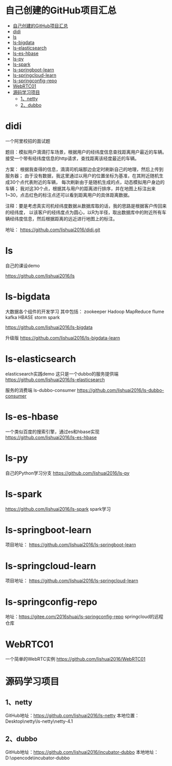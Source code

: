 # 自己创建的GitHub项目汇总

<!-- TOC -->

- [自己创建的GitHub项目汇总](#自己创建的github项目汇总)
- [didi](#didi)
- [ls](#ls)
- [ls-bigdata](#ls-bigdata)
- [ls-elasticsearch](#ls-elasticsearch)
- [ls-es-hbase](#ls-es-hbase)
- [ls-py](#ls-py)
- [ls-spark](#ls-spark)
- [ls-springboot-learn](#ls-springboot-learn)
- [ls-springcloud-learn](#ls-springcloud-learn)
- [ls-springconfig-repo](#ls-springconfig-repo)
- [WebRTC01](#webrtc01)
- [源码学习项目](#源码学习项目)
    - [1、netty](#1netty)
    - [2、dubbo](#2dubbo)

<!-- /TOC -->

# didi
一个阿里校招的面试题

题目：模拟用户滴滴打车场景，根据用户的经纬度信息查找距离用户最近的车辆。
接受一个带有经纬度信息的http请求，查找距离该经度最近的车辆。


方案：
根据我查得的信息，滴滴司机端那边会定时刷新自己的地理，然后上传到服务器；
由于没有数据，我这里通过以用户的位置坐标为基准，在其附近随机生成30个点代表附近的车辆，
每次刷新由于是随机生成的点，动态模拟用户身边的车辆；
我对这30个点，根据其与用户的距离进行排序，并在地图上标注出来1~30，点击红色的标注点还可以看到距离用户的具体距离数据。


注释：要是考虑真实司机经纬度数据从数据库取的话，我的思路是根据客户传回来的经纬度，
以该客户的经纬度点为圆心，以R为半径，取出数据库中的附近所有车辆经纬度信息，然后根据距离的远近进行地图上的标注。


地址：
https://github.com/lishuai2016/didi.git

# ls
自己的课设demo

https://github.com/lishuai2016/ls


# ls-bigdata
大数据各个组件的开发学习
其中包括：
zookeeper
Hadoop
MapReduce
flume
kafka
HBASE
storm
spark


https://github.com/lishuai2016/ls-bigdata

升级版
https://github.com/lishuai2016/ls-bigdata-learn

# ls-elasticsearch
elasticsearch实践demo
这只是一个dubbo的服务提供端
https://github.com/lishuai2016/ls-elasticsearch

服务的消费端
ls-dubbo-consumer
https://github.com/lishuai2016/ls-dubbo-consumer

# ls-es-hbase
一个类似百度的搜索引擎，通过es和hbase实现
https://github.com/lishuai2016/ls-es-hbase


# ls-py
自己的Python学习分支
https://github.com/lishuai2016/ls-py

# ls-spark
https://github.com/lishuai2016/ls-spark
spark学习

# ls-springboot-learn
项目地址：
https://github.com/lishuai2016/ls-springboot-learn

# ls-springcloud-learn
项目地址：
https://github.com/lishuai2016/ls-springcloud-learn

# ls-springconfig-repo
地址：https://gitee.com/2016shuai/ls-springconfig-repo
springcloud的远程仓库


# WebRTC01
一个简单的WebRTC实例
https://github.com/lishuai2016/WebRTC01


# 源码学习项目

## 1、netty
GitHub地址：https://github.com/lishuai2016/ls-netty
本地位置：Desktop\netty\ls-netty\netty-4.1



## 2、dubbo
GitHub地址：https://github.com/lishuai2016/incubator-dubbo
本地地址：D:\opencode\incubator-dubbo




